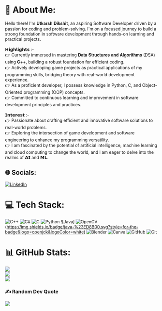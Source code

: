 # 💫 About Me:
Hello there! I'm 𝐔𝐭𝐤𝐚𝐫𝐬𝐡 𝐃𝐢𝐤𝐬𝐡𝐢𝐭, an aspiring Software Developer driven by a passion for coding and problem-solving. I'm on a focused journey to build a strong foundation in software development through hands-on learning and practical projects.<br><br>𝗛𝗶𝗴𝗵𝗹𝗶𝗴𝗵𝘁𝘀 :-<br>👉 Currently immersed in mastering 𝐃𝐚𝐭𝐚 𝐒𝐭𝐫𝐮𝐜𝐭𝐮𝐫𝐞𝐬 𝐚𝐧𝐝 𝐀𝐥𝐠𝐨𝐫𝐢𝐭𝐡𝐦𝐬 (DSA) using 𝐂++, building a robust foundation for efficient coding.<br>👉 Actively developing game projects as practical applications of my programming skills, bridging theory with real-world development experience.<br>👉 As a proficient developer, I possess knowledge in Python, C, and Object-Oriented programming (OOP) concepts.<br>👉 Committed to continuous learning and improvement in software development principles and practices.<br><br>𝗜𝗻𝘁𝗲𝗿𝗲𝘀𝘁 :-<br>👉 Passionate about crafting efficient and innovative software solutions to real-world problems.<br>👉 Exploring the intersection of game development and software engineering to enhance my programming versatility.<br>👉 I am fascinated by the potential of artificial intelligence, machine learning and cloud computing to change the world, and I am eager to delve into the realms of 𝗔𝗜 and 𝗠𝗟.<br>


## 🌐 Socials:
[![LinkedIn](https://img.shields.io/badge/LinkedIn-%230077B5.svg?logo=linkedin&logoColor=white)](https://www.linkedin.com/in/utkarshdikshit/) 

# 💻 Tech Stack:
![C++](https://img.shields.io/badge/c++-%2300599C.svg?style=for-the-badge&logo=c%2B%2B&logoColor=white) ![C#](https://img.shields.io/badge/c%23-%23239120.svg?style=for-the-badge&logo=csharp&logoColor=white) ![C](https://img.shields.io/badge/c-%2300599C.svg?style=for-the-badge&logo=c&logoColor=white) ![Python](https://img.shields.io/badge/python-3670A0?style=for-the-badge&logo=python&logoColor=ffdd54) ![Java]
![OpenCV](https://img.shields.io/badge/opencv-%23white.svg?style=for-the-badge&logo=opencv&logoColor=white)
(https://img.shields.io/badge/java-%23ED8B00.svg?style=for-the-badge&logo=openjdk&logoColor=white) ![Blender](https://img.shields.io/badge/blender-%23F5792A.svg?style=for-the-badge&logo=blender&logoColor=white) ![Canva](https://img.shields.io/badge/Canva-%2300C4CC.svg?style=for-the-badge&logo=Canva&logoColor=white) ![GitHub](https://img.shields.io/badge/github-%23121011.svg?style=for-the-badge&logo=github&logoColor=white) ![Git](https://img.shields.io/badge/git-%23F05033.svg?style=for-the-badge&logo=git&logoColor=white)
# 📊 GitHub Stats:
![](https://github-readme-stats.vercel.app/api?username=Utkarsh-Dikshit&theme=dark&hide_border=false&include_all_commits=false&count_private=false)<br/>
![](https://github-readme-streak-stats.herokuapp.com/?user=Utkarsh-Dikshit&theme=dark&hide_border=false)<br/>
![](https://github-readme-stats.vercel.app/api/top-langs/?username=Utkarsh-Dikshit&theme=dark&hide_border=false&include_all_commits=false&count_private=false&layout=compact)

### ✍️ Random Dev Quote
![](https://quotes-github-readme.vercel.app/api?type=horizontal&theme=radical)
